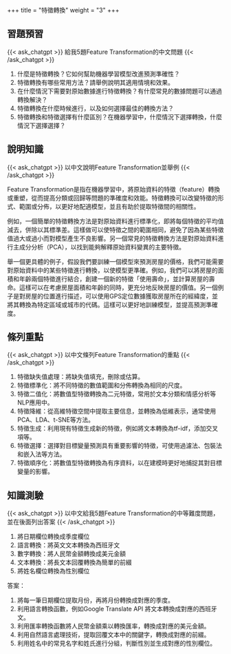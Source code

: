 +++
title = "特徵轉換"
weight = "3"
+++
## 習題預習
{{< ask_chatgpt >}}
給我5題Feature Transformation的中文問題
{{< /ask_chatgpt >}}

1. 什麼是特徵轉換？它如何幫助機器學習模型改進預測準確性？
2. 特徵轉換有哪些常用方法？請舉例說明其適用情境和效果。
3. 在什麼情況下需要對原始數據進行特徵轉換？有什麼常見的數據問題可以通過轉換解決？
4. 特徵轉換在什麼時候進行，以及如何選擇最佳的轉換方法？
5. 特徵轉換和特徵選擇有什麼區別？在機器學習中，什麼情況下選擇轉換，什麼情況下選擇選擇？   

## 說明知識
{{< ask_chatgpt >}}
以中文說明Feature Transformation並舉例
{{< /ask_chatgpt >}}

Feature Transformation是指在機器學習中，將原始資料的特徵（feature）轉換或重塑，從而提高分類或回歸等問題的準確度和效能。特徵轉換可以改變特徵的形式、範圍或分佈，以更好地配適模型，並且有助於提取特徵間的相關性。

例如，一個簡單的特徵轉換方法是對原始資料進行標準化，即將每個特徵的平均值減去，併除以其標準差。這樣做可以使特徵之間的範圍相同，避免了因為某些特徵值過大或過小而對模型產生不良影響。另一個常見的特徵轉換方法是對原始資料進行主成分分析（PCA），以找到能夠解釋原始資料變異的主要特徵。

舉一個更具體的例子，假設我們要訓練一個模型來預測房屋的價格，我們可能需要對原始資料中的某些特徵進行轉換，以使模型更準確。例如，我們可以將房屋的面積和年齡兩個特徵進行結合，創建一個新的特徵「使用壽命」，並計算房屋的壽命。這樣可以在考慮房屋面積和年齡的同時，更充分地反映房屋的價值。另一個例子是對房屋的位置進行描述，可以使用GPS定位數據獲取房屋所在的經緯度，並將其轉換為特定區域或城市的代碼。這樣可以更好地訓練模型，並提高預測準確度。   

## 條列重點
{{< ask_chatgpt >}}
以中文條列Feature Transformation的重點
{{< /ask_chatgpt >}}

1. 特徵缺失值處理：將缺失值填充，刪除或估算。
2. 特徵標準化：將不同特徵的數值範圍和分佈轉換為相同的尺度。
3. 特徵二值化：將數值型特徵轉換為二元特徵，常用於文本分類和情感分析等NLP應用中。
4. 特徵降維：從高維特徵空間中提取主要信息，並轉換為低維表示，通常使用PCA、LDA、t-SNE等方法。
5. 特徵生成：利用現有特徵生成新的特徵，例如將文本轉換為tf-idf，添加交叉項等。
6. 特徵選擇：選擇對目標變量預測具有重要影響的特徵，可使用過濾法、包裝法和嵌入法等方法。
7. 特徵順序化：將數值型特徵轉換為有序資料，以在建模時更好地捕捉其對目標變量的影響。   

## 知識測驗
{{< ask_chatgpt >}}
以中文給我5題Feature Transformation的中等難度問題，並在後面列出答案
{{< /ask_chatgpt >}}

1. 將日期欄位轉換成季度欄位
2. 語言轉換：將英文文本轉換為西班牙文
3. 數字轉換：將人民幣金額轉換成美元金額
4. 文本轉換：將長文本回覆轉換為簡單的前綴
5. 將姓名欄位轉換為性別欄位

答案：
1. 將每一筆日期欄位提取月份，再將月份轉換成對應的季度。
2. 利用語言轉換函數，例如Google Translate API 將文本轉換成對應的西班牙文。
3. 利用匯率轉換函數將人民幣金額乘以轉換匯率，轉換成對應的美元金額。
4. 利用自然語言處理技術，提取回覆文本中的關鍵字，轉換成對應的前綴。
5. 利用姓名中的常見名字和姓氏進行分組，判斷性別並生成對應的性別欄位。   

